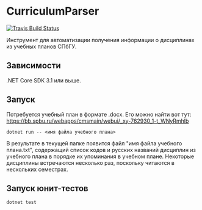 # CurriculumParser

[![Travis Build Status](https://travis-ci.org/yurii-litvinov/CurriculumParser.svg?branch=master)](https://travis-ci.org/yurii-litvinov/CurriculumParser)

Инструмент для автоматизации получения информации о дисциплинах из учебных планов СПбГУ.

## Зависимости

.NET Core SDK 3.1 или выше.

## Запуск

Потребуется учебный план в формате .docx. Его можно найти вот тут: <https://bb.spbu.ru/webapps/cmsmain/webui/_xy-762930_1-t_WNyRmhlb>

`dotnet run -- <имя файла учебного плана>`

В результате в текущей папке появится файл "имя файла учебного плана.txt", содержащий список кодов и русских названий дисциплин из учебного плана в порядке их упоминания в учебном плане. Некоторые дисциплины встречаются несколько раз, поскольку читаются в нескольких семестрах.

## Запуск юнит-тестов

`dotnet test`

